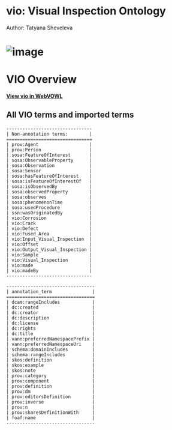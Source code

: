 # vio: Visual Inspection Ontology

Author: Tatyana Sheveleva

# ![image](https://user-images.githubusercontent.com/54020275/139221376-448f7418-9878-49c1-a8d3-c7948cc199e9.png)



# VIO Overview

**[View vio in WebVOWL](http://www.visualdataweb.de/webvowl/#iri=https://raw.githubusercontent.com/tibonto/vio/main/Visual_Inspection_Ontology.ttl)**

## All VIO terms and imported terms 

```
--------------------------------
| Non-annotation terms:        |
================================
| prov:Agent                   |
| prov:Person                  |
| sosa:FeatureOfInterest       |
| sosa:ObservableProperty      |
| sosa:Observation             |
| sosa:Sensor                  |
| sosa:hasFeatureOfInterest    |
| sosa:isFeatureOfInterestOf   |
| sosa:isObservedBy            |
| sosa:observedProperty        |
| sosa:observes                |
| sosa:phenomenonTime          |
| sosa:usedProcedure           |
| ssn:wasOriginatedBy          |
| vio:Corrosion                |
| vio:Crack                    |
| vio:Defect                   |
| vio:Fused_Area               |
| vio:Input_Visual_Inspection  |
| vio:Offset                   |
| vio:Output_Visual_Inspection |
| vio:Sample                   |
| vio:Visual_Inspection        |
| vio:made                     |
| vio:madeBy                   |
--------------------------------
```

```
---------------------------------
| annotation_term               |
=================================
| dcam:rangeIncludes            |
| dc:created                    |
| dc:creator                    |
| dc:description                |
| dc:license                    |
| dc:rights                     |
| dc:title                      |
| vann:preferredNamespacePrefix |
| vann:preferredNamespaceUri    |
| schema:domainIncludes         |
| schema:rangeIncludes          |
| skos:definition               |
| skos:example                  |
| skos:note                     |
| prov:category                 |
| prov:component                |
| prov:definition               |
| prov:dm                       |
| prov:editorsDefinition        |
| prov:inverse                  |
| prov:n                        |
| prov:sharesDefinitionWith     |
| foaf:name                     |
---------------------------------
```

